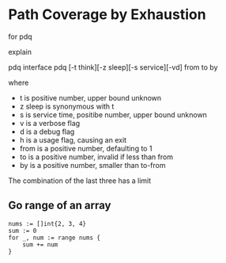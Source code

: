 # Path Coverage by Exhaustion

for pdq

explain

pdq interface
pdq [-t think][-z sleep][-s service][-vd] from to by

where 

- t is positive number, upper bound unknown
- z sleep is synonymous with t
- s is service time, positibe number, upper bound unknown
- v is a verbose flag
- d is a debug flag
- h is a usage flag, causing an exit
- from is a positive number, defaulting to 1 
- to is a positive number, invalid if less than from
- by is a positive number, smaller than to-from

The combination of the last three has a limit


## Go range of an array
    nums := []int{2, 3, 4}
    sum := 0
    for _, num := range nums {
        sum += num
    }
